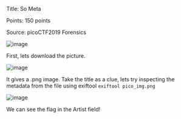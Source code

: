Title: So Meta

Points: 150 points

Source: picoCTF2019 Forensics

![image](https://user-images.githubusercontent.com/91729496/235287430-ae48df20-bb45-4109-9946-b36c46de21f9.png)

First, lets download the picture.

![image](https://user-images.githubusercontent.com/91729496/235287453-f9581cbc-8140-4c7b-97f2-734472c5fd9a.png)

It gives a .png image. Take the title as a clue, lets try inspecting the metadata from the file using exiftool `exiftool pico_img.png`

![image](https://user-images.githubusercontent.com/91729496/235287504-a2a717f9-77ce-4e2c-8825-6e9cb3cadadb.png)

We can see the flag in the Artist field!
